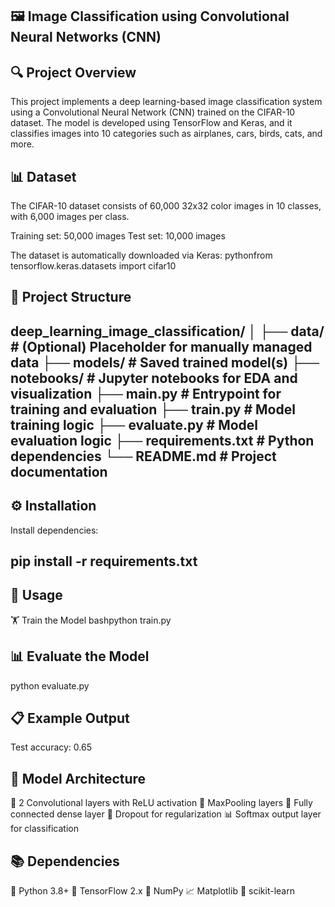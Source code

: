 🖼️ Image Classification using Convolutional Neural Networks (CNN)
-------
🔍 Project Overview
--------------
This project implements a deep learning-based image classification system using a Convolutional Neural Network (CNN) trained on the CIFAR-10 dataset. The model is developed using TensorFlow and Keras, and it classifies images into 10 categories such as airplanes, cars, birds, cats, and more.

📊 Dataset
---------
The CIFAR-10 dataset consists of 60,000 32x32 color images in 10 classes, with 6,000 images per class.

Training set: 50,000 images
Test set: 10,000 images

The dataset is automatically downloaded via Keras:
pythonfrom tensorflow.keras.datasets import cifar10

📁 Project Structure
--------
deep_learning_image_classification/
│
├── data/                # (Optional) Placeholder for manually managed data
├── models/              # Saved trained model(s)
├── notebooks/           # Jupyter notebooks for EDA and visualization
├── main.py              # Entrypoint for training and evaluation
├── train.py             # Model training logic
├── evaluate.py          # Model evaluation logic
├── requirements.txt     # Python dependencies
└── README.md            # Project documentation
---------------
⚙️ Installation
--------
Install dependencies:

pip install -r requirements.txt
---------------

🚀 Usage
------------
🏋️ Train the Model
bashpython train.py

📊 Evaluate the Model
---------
python evaluate.py

📋 Example Output
------------
Test accuracy: 0.65

🧠 Model Architecture
------
🔄 2 Convolutional layers with ReLU activation
🔽 MaxPooling layers
🔌 Fully connected dense layer
🎯 Dropout for regularization
📊 Softmax output layer for classification


📚 Dependencies
-----------
🐍 Python 3.8+
🧠 TensorFlow 2.x
🔢 NumPy
📈 Matplotlib
🧪 scikit-learn


